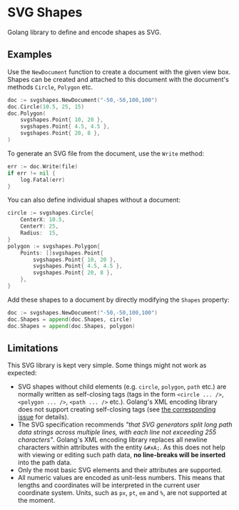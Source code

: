 SVG Shapes
==========

Golang library to define and encode shapes as SVG.


Examples
--------

Use the `NewDocument` function to create a document with the given view box.
Shapes can be created and attached to this document with the document's
methods `Circle`, `Polygon` etc.

```go
doc := svgshapes.NewDocument("-50,-50,100,100")
doc.Circle(10.5, 25, 15)
doc.Polygon(
	svgshapes.Point{ 10, 20 },
	svgshapes.Point{ 4.5, 4.5 },
	svgshapes.Point{ 20, 8 },
)
```

To generate an SVG file from the document, use the `Write` method:

```go
err := doc.Write(file)
if err != nil {
	log.Fatal(err)
}
```

You can also define individual shapes without a document:

```go
circle := svgshapes.Circle{
	CenterX: 10.5,
	CenterY: 25,
	Radius:  15,
}
polygon := svgshapes.Polygon{
	Points: []svgshapes.Point{
		svgshapes.Point{ 10, 20 },
		svgshapes.Point{ 4.5, 4.5 },
		svgshapes.Point{ 20, 8 },
	},
}
```

Add these shapes to a document by directly modifying the `Shapes` property:

```go
doc := svgshapes.NewDocument("-50,-50,100,100")
doc.Shapes = append(doc.Shapes, circle)
doc.Shapes = append(doc.Shapes, polygon)
```


Limitations
-----------

This SVG library is kept very simple.
Some things might not work as expected:

 - SVG shapes without child elements (e.g. `circle`, `polygon`, `path` etc.)
   are normally written as self-closing tags (tags in the form
   `<circle ... />`, `<polygon ... />`, `<path ... />` etc.).
   Golang's XML encoding library does not support creating self-closing tags
   (see [the corresponding issue](https://github.com/golang/go/issues/21399)
   for details).
 - The SVG specification recommends *"that SVG generators split long path data
   strings across multiple lines, with each line not exceeding 255 characters"*.
   Golang's XML encoding library replaces all newline characters within
   attributes with the entity `&#xA;`.
   As this does not help with viewing or editing such path data,
   **no line-breaks will be inserted** into the path data.
 - Only the most basic SVG elements and their attributes are supported.
 - All numeric values are encoded as unit-less numbers. This means that lengths
   and coordinates will be interpreted in the current user coordinate system.
   Units, such as `px`, `pt`, `em` and `%`, are not supported at the moment.

